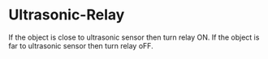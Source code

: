 # Ultrasonic-Relay

If the object is close to ultrasonic sensor then turn relay ON.
If the object is far to ultrasonic sensor then turn relay oFF.
